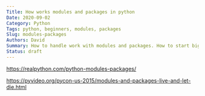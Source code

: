 ```yaml
---
Title: How works modules and packages in python
Date: 2020-09-02
Category: Python
Tags: python, beginners, modules, packages
Slug: modules-packages
Authors: David
Summary: How to handle work with modules and packages. How to start bigger project where your architecture will be build on packages
Status: draft
---
```





https://realpython.com/python-modules-packages/

https://pyvideo.org/pycon-us-2015/modules-and-packages-live-and-let-die.html